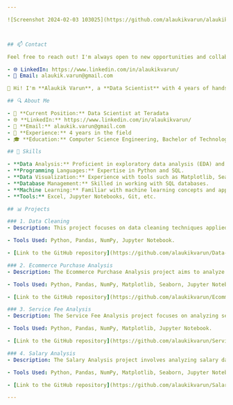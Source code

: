 ```yaml
---

![Screenshot 2024-02-03 103025](https://github.com/alaukikvarun/alaukikvarun/assets/35391611/55416ba3-28d0-4eff-882b-832656e5d34d)



## 📫 Contact

Feel free to reach out! I'm always open to new opportunities and collaborations.

- 🌐 LinkedIn: https://www.linkedin.com/in/alaukikvarun/
- 📧 Email: alaukik.varun@gmail.com

👋 Hi! I'm **Alaukik Varun**, a **Data Scientist** with 4 years of hands-on experience in extracting valuable insights from complex datasets. I specialize in transforming raw data into actionable business recommendations, driving informed decision-making.

## 🔍 About Me

- 💼 **Current Position:** Data Scientist at Teradata
- 🌐 **LinkedIn:** https://www.linkedin.com/in/alaukikvarun/
- 📧 **Email:** alaukik.varun@gmail.com
- 📅 **Experience:** 4 years in the field
- 🎓 **Education:** Computer Science Engineering, Bachelor of Technology(B.Tech)

## 🚀 Skills

- **Data Analysis:** Proficient in exploratory data analysis (EDA) and statistical modeling.
- **Programming Languages:** Expertise in Python and SQL.
- **Data Visualization:** Experience with tools such as Matplotlib, Seaborn, and Tableau.
- **Database Management:** Skilled in working with SQL databases.
- **Machine Learning:** Familiar with machine learning concepts and applications.
- **Tools:** Excel, Jupyter Notebooks, Git, etc.

## 📊 Projects

### 1. Data Cleaning
- Description: This project focuses on data cleaning techniques applied to a dataset containing various types of inconsistencies, missing values, and errors. The goal is to prepare the data for further analysis by ensuring its accuracy, completeness, and consistency.

- Tools Used: Python, Pandas, NumPy, Jupyter Notebook.

- [Link to the GitHub repository](https://github.com/alaukikvarun/Data-Cleaning)

### 2. Ecommerce Purchase Analysis
- Description: The Ecommerce Purchase Analysis project aims to analyze purchase data from an e-commerce platform to gain insights into customer behavior, product performance, and business trends. This involves preprocessing, exploring, and visualizing the data to understand patterns, identify anomalies, and optimize business strategies.

- Tools Used: Python, Pandas, NumPy, Matplotlib, Seaborn, Jupyter Notebook.

- [Link to the GitHub repository](https://github.com/alaukikvarun/Ecommerce-Purchase-Analysis)

### 3. Service Fee Analysis
- Description: The Service Fee Analysis project focuses on analyzing service fee data collected by a business to gain insights into revenue trends, customer behavior, and business performance. The project involves cleaning, exploring, and visualizing the data to identify revenue patterns, customer segments, and opportunities for optimization.

- Tools Used: Python, Pandas, NumPy, Matplotlib, Jupyter Notebook.

- [Link to the GitHub repository](https://github.com/alaukikvarun/Service-Fee-Analysis)

### 4. Salary Analysis
- Description: The Salary Analysis project involves analyzing salary data to gain insights into various factors affecting compensation. This includes preprocessing, exploring, and visualizing the data to understand salary distributions, trends, and disparities. The project aims to provide valuable insights for organizations in terms of compensation strategies, employee retention, and talent acquisition.

- Tools Used: Python, Pandas, NumPy, Matplotlib, Seaborn, Jupyter Notebook.

- [Link to the GitHub repository](https://github.com/alaukikvarun/Salary-Analysis)

---
```


